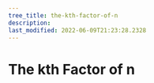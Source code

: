 ```yaml
---
tree_title: the-kth-factor-of-n
description: 
last_modified: 2022-06-09T21:23:28.2328
---
```


# The kth Factor of n
